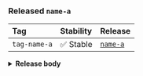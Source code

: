 ### Released `name-a`

| Tag          | Stability | Release                 |
| :----------- | :-------- | :---------------------- |
| `tag-name-a` | ✅ Stable  | [`name-a`][release-url] |

<details><summary><strong>Release body</strong></summary>

This is a _release_ 🎉

</details>

[release-url]: https://github.com/owner-a/repo-a/releases/tag/release-a
